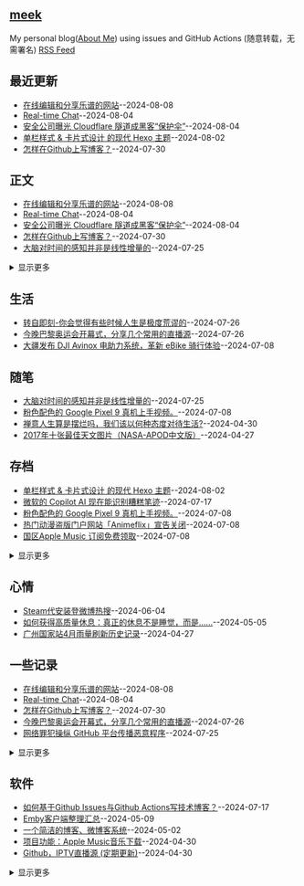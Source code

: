 ## [meek](https://myogg.github.io/meek)
My personal blog([About Me](https://myogg.github.com/meek/issues/2)) using issues and GitHub Actions (随意转载，无需署名)
[RSS Feed](https://raw.githubusercontent.com/myogg/meek/master/feed.xml)

## 最近更新
- [在线编辑和分享乐谱的网站](https://github.com/myogg/meek/issues/91)--2024-08-08
- [Real-time Chat](https://github.com/myogg/meek/issues/90)--2024-08-04
- [安全公司曝光 Cloudflare 隧道成黑客“保护伞”](https://github.com/myogg/meek/issues/89)--2024-08-04
- [单栏样式 & 卡片式设计 的现代 Hexo 主题](https://github.com/myogg/meek/issues/88)--2024-08-02
- [怎样在Github上写博客？](https://github.com/myogg/meek/issues/87)--2024-07-30
## 正文
- [在线编辑和分享乐谱的网站](https://github.com/myogg/meek/issues/91)--2024-08-08
- [Real-time Chat](https://github.com/myogg/meek/issues/90)--2024-08-04
- [安全公司曝光 Cloudflare 隧道成黑客“保护伞”](https://github.com/myogg/meek/issues/89)--2024-08-04
- [怎样在Github上写博客？](https://github.com/myogg/meek/issues/87)--2024-07-30
- [大脑对时间的感知并非是线性增量的](https://github.com/myogg/meek/issues/84)--2024-07-25
<details><summary>显示更多</summary>

- [Meta 重新设计的 Quest 应用大幅强调了 Horizon Worlds](https://github.com/myogg/meek/issues/81)--2024-07-24
- [Google动手清理Play Store上的“低质量”应用](https://github.com/myogg/meek/issues/80)--2024-07-19
- [如何基于Github Issues与Github Actions写技术博客？](https://github.com/myogg/meek/issues/75)--2024-07-17
- [时间陀螺](https://github.com/myogg/meek/issues/62)--2024-07-03
- [缺觉再补大脑变傻 临考背书等于没背](https://github.com/myogg/meek/issues/61)--2024-06-14
- [互联网活化石ICQ，宣布停止服务](https://github.com/myogg/meek/issues/58)--2024-05-26
- [庆余年 第二季 ](https://github.com/myogg/meek/issues/57)--2024-05-22
- [谷歌I/O开发者大会要点一览](https://github.com/myogg/meek/issues/56)--2024-05-22
- [一个开源的多人在线协作知识库应用](https://github.com/myogg/meek/issues/55)--2024-05-21
- [检查电话号码是否与 Telegram 账户关联](https://github.com/myogg/meek/issues/54)--2024-05-21
- [apple-music-alac-atmos-downloader](https://github.com/myogg/meek/issues/48)--2024-05-12
- [网易发布 iOS、Android 个人媒体库](https://github.com/myogg/meek/issues/45)--2024-05-07
- [黑洞的吸积盘与喷流 ](https://github.com/myogg/meek/issues/44)--2024-05-07
- [WPS激活码2024](https://github.com/myogg/meek/issues/41)--2024-05-04
- [一个针对常用正则表达式的实用工具和备忘单](https://github.com/myogg/meek/issues/39)--2024-05-04
- [自然界有什么会发光的矿石？](https://github.com/myogg/meek/issues/28)--2024-04-29
- [Telegram 近期更新的不错的功能](https://github.com/myogg/meek/issues/25)--2024-04-28
- [Telegram 客户端使用富文本格式发送消息](https://github.com/myogg/meek/issues/24)--2024-04-28
- [龙蛋的双极瓣辐射云  ](https://github.com/myogg/meek/issues/23)--2024-04-28
- [下一个模型会比 GPT4 强大非常多](https://github.com/myogg/meek/issues/21)--2024-04-28
- [Ubuntu 24.04 LTS 正式发布](https://github.com/myogg/meek/issues/20)--2024-04-28
- [推荐耳根著的《光阴之外》,听不一样的玄幻修仙小说](https://github.com/myogg/meek/issues/14)--2024-04-27
- [62年前俄罗斯徒步者命案：UFO、KGB还是雪崩？](https://github.com/myogg/meek/issues/7)--2024-04-26
- [比岳飞还牛的两位抗金名将：一个病逝前线，一个被贬13年](https://github.com/myogg/meek/issues/6)--2024-04-26
- [「祖传歌单」何去何从？你需要这份主流音乐平台「歌单迁移指南」](https://github.com/myogg/meek/issues/5)--2024-04-26
- [真正的屠城，远比一刀砍死要残酷的多](https://github.com/myogg/meek/issues/4)--2024-04-26
</details>

## 生活
- [转自即刻-你会觉得有些时候人生是极度荒谬的](https://github.com/myogg/meek/issues/86)--2024-07-26
- [今晚巴黎奥运会开幕式，分享几个常用的直播源](https://github.com/myogg/meek/issues/85)--2024-07-26
- [大疆发布 DJI Avinox 电助力系统，革新 eBike 骑行体验](https://github.com/myogg/meek/issues/68)--2024-07-08
## 随笔
- [大脑对时间的感知并非是线性增量的](https://github.com/myogg/meek/issues/84)--2024-07-25
- [粉色配色的 Google Pixel 9 真机上手视频。](https://github.com/myogg/meek/issues/69)--2024-07-08
- [ 禅意人生算是摆烂吗，我们该以何种态度对待生活?](https://github.com/myogg/meek/issues/33)--2024-04-30
- [2017年十张最佳天文图片（NASA-APOD中文版）](https://github.com/myogg/meek/issues/11)--2024-04-27
## 存档
- [单栏样式 & 卡片式设计 的现代 Hexo 主题](https://github.com/myogg/meek/issues/88)--2024-08-02
- [微软的 Copilot AI 现在能识别糟糕笔迹](https://github.com/myogg/meek/issues/77)--2024-07-17
- [粉色配色的 Google Pixel 9 真机上手视频。](https://github.com/myogg/meek/issues/69)--2024-07-08
- [热门动漫盗版门户网站「Animeflix」宣告关闭](https://github.com/myogg/meek/issues/67)--2024-07-08
- [国区Apple Music 订阅免费领取](https://github.com/myogg/meek/issues/66)--2024-07-08
<details><summary>显示更多</summary>

- [国区Apple Music 订阅免费领取](https://github.com/myogg/meek/issues/65)--2024-07-08
- [SpaceX 第四次星舰飞行测试圆满结束](https://github.com/myogg/meek/issues/60)--2024-06-06
- [近期收集的有宝藏网站](https://github.com/myogg/meek/issues/51)--2024-05-14
- [免费音乐库](https://github.com/myogg/meek/issues/47)--2024-05-12
- [About 直播源](https://github.com/myogg/meek/issues/40)--2024-05-04
- [Docker 部署 moments ](https://github.com/myogg/meek/issues/37)--2024-05-01
- [一个安卓的应用商店，无需谷歌框架，可下载国外应用](https://github.com/myogg/meek/issues/36)--2024-05-01
- [网站功能：Github热门项目](https://github.com/myogg/meek/issues/35)--2024-04-30
- [win7最后一版的32位vsocde便携版下载](https://github.com/myogg/meek/issues/15)--2024-04-27
- [[转载]这个博客开源了](https://github.com/myogg/meek/issues/3)--2024-04-26
</details>

## 心情
- [Steam代安装登微博热搜](https://github.com/myogg/meek/issues/59)--2024-06-04
- [如何获得高质量休息：真正的休息不是睡觉，而是……](https://github.com/myogg/meek/issues/42)--2024-05-05
- [广州国家站4月雨量刷新历史记录](https://github.com/myogg/meek/issues/13)--2024-04-27
## 一些记录
- [在线编辑和分享乐谱的网站](https://github.com/myogg/meek/issues/91)--2024-08-08
- [Real-time Chat](https://github.com/myogg/meek/issues/90)--2024-08-04
- [怎样在Github上写博客？](https://github.com/myogg/meek/issues/87)--2024-07-30
- [今晚巴黎奥运会开幕式，分享几个常用的直播源](https://github.com/myogg/meek/issues/85)--2024-07-26
- [网络罪犯操纵 GitHub 平台传播恶意程序](https://github.com/myogg/meek/issues/83)--2024-07-25
<details><summary>显示更多</summary>

- [OpenAI推出“GPT-4o mini](https://github.com/myogg/meek/issues/79)--2024-07-18
- [代码托管平台 GitLab 正考虑出售，目前市值约 80 亿美元](https://github.com/myogg/meek/issues/78)--2024-07-17
- [AT&T 数据泄露导致“几乎所有”无线客户的通话和短信记录外泄](https://github.com/myogg/meek/issues/76)--2024-07-17
- [Mozilla在Firefox 128版本中加入了由Meta共同编写、专为广告行业设计的PPA API](https://github.com/myogg/meek/issues/74)--2024-07-15
- [威联通NAS中使用Emby的方法](https://github.com/myogg/meek/issues/73)--2024-07-13
- [猎鹰 9 号第二级在太空中发生故障](https://github.com/myogg/meek/issues/72)--2024-07-12
- [开源许可的种类与区别](https://github.com/myogg/meek/issues/71)--2024-07-10
- [一个全球性、非营利、无广告的健身资源平台](https://github.com/myogg/meek/issues/70)--2024-07-10
- [大疆发布 DJI Avinox 电助力系统，革新 eBike 骑行体验](https://github.com/myogg/meek/issues/68)--2024-07-08
- [国区Apple Music 订阅免费领取](https://github.com/myogg/meek/issues/66)--2024-07-08
- [国区Apple Music 订阅免费领取](https://github.com/myogg/meek/issues/65)--2024-07-08
- [下载Pornhub视频的Chrome浏览器插件](https://github.com/myogg/meek/issues/64)--2024-07-06
- [NanaBo.轻量级 Windows 虚拟机](https://github.com/myogg/meek/issues/63)--2024-07-03
- [缺觉再补大脑变傻 临考背书等于没背](https://github.com/myogg/meek/issues/61)--2024-06-14
- [SpaceX 第四次星舰飞行测试圆满结束](https://github.com/myogg/meek/issues/60)--2024-06-06
- [VMware Workstation Pro 和 VMware Fusion Pro 免费供个人用户使用](https://github.com/myogg/meek/issues/53)--2024-05-15
- [Apple Music 推出了专属特设网页](https://github.com/myogg/meek/issues/52)--2024-05-14
- [近期收集的有宝藏网站](https://github.com/myogg/meek/issues/51)--2024-05-14
- [「免费 & 开源」的 Windows 软件](https://github.com/myogg/meek/issues/50)--2024-05-13
- [腾讯已在QQ和微信上线地震预警功能](https://github.com/myogg/meek/issues/49)--2024-05-13
- [一个免费电子书下载站](https://github.com/myogg/meek/issues/43)--2024-05-06
- [脑洞大开？火星遭受了令人毛骨悚然的爬行动物的侵扰](https://github.com/myogg/meek/issues/27)--2024-04-28
- [爱普生打印机不能连接网络原因](https://github.com/myogg/meek/issues/26)--2024-04-28
- [今日事0428](https://github.com/myogg/meek/issues/22)--2024-04-28
- [要想保证高质量输出，输入必须是输出的十倍](https://github.com/myogg/meek/issues/19)--2024-04-28
- [张作霖为什么能从草莽中崛起？](https://github.com/myogg/meek/issues/18)--2024-04-28
- [做自媒体，从最小阻力开始](https://github.com/myogg/meek/issues/17)--2024-04-28
- [Excel 万能公式](https://github.com/myogg/meek/issues/16)--2024-04-27
- [阿里云的AI模型EMO上线通义App，允许用户通过照片和音频生成唱歌视频](https://github.com/myogg/meek/issues/12)--2024-04-27
- [当前 Telegram 的连接性出现严重故障](https://github.com/myogg/meek/issues/10)--2024-04-26
- [Github上优秀的Java项目](https://github.com/myogg/meek/issues/9)--2024-04-26
- [世界上第一台  @NVIDIA](https://github.com/myogg/meek/issues/8)--2024-04-26
- [记录](https://github.com/myogg/meek/issues/1)--2024-04-26
</details>

## 软件
- [如何基于Github Issues与Github Actions写技术博客？](https://github.com/myogg/meek/issues/75)--2024-07-17
- [Emby客户端整理汇总](https://github.com/myogg/meek/issues/46)--2024-05-09
- [一个简洁的博客、微博客系统](https://github.com/myogg/meek/issues/38)--2024-05-02
- [项目功能：Apple Music音乐下载](https://github.com/myogg/meek/issues/34)--2024-04-30
- [Github，IPTV直播源 (定期更新)](https://github.com/myogg/meek/issues/32)--2024-04-30
<details><summary>显示更多</summary>

- [浏览器扩展，完全開源，無任何隱私收集、廣告或者亂七八糟的第三方庫](https://github.com/myogg/meek/issues/31)--2024-04-30
- [Obsidian官方版基于 Markdown](https://github.com/myogg/meek/issues/30)--2024-04-29
- [二次验证小工具](https://github.com/myogg/meek/issues/29)--2024-04-29
</details>


